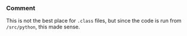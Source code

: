 ### Comment
This is not the best place for `.class` files, but since the code is run from
`/src/python`, this made sense.
